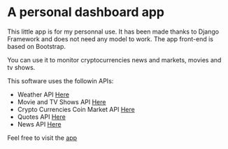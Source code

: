 # A personal dashboard app
This little app is for my personnal use. It has been made thanks to Django Framework and does not need any model to work.
The app front-end is based on Bootstrap. 

You can use it to monitor cryptocurrencies news and markets, movies and tv shows.

This software uses the followin APIs:
* Weather API [Here](https://openweathermap.org/api)
* Movie and TV Shows API [Here](https://developers.themoviedb.org/3/)
* Crypto Currencies Coin Market API [Here](https://coinmarketcap.com/fr/api/)
* Quotes API [Here](https://theysaidso.com/api/)
* News API [Here](https://newsapi.org)

Feel free to visit the [app](https://babouboard.herokuapp.com/)
